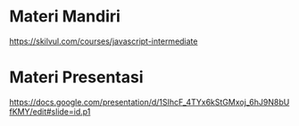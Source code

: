 # Materi Mandiri

https://skilvul.com/courses/javascript-intermediate

# Materi Presentasi

https://docs.google.com/presentation/d/1SIhcF_4TYx6kStGMxoj_6hJ9N8bUfKMY/edit#slide=id.p1
